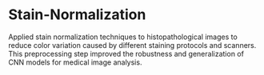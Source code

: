 # Stain-Normalization
Applied stain normalization techniques to histopathological images to reduce color variation caused by different staining protocols and scanners. This preprocessing step improved the robustness and generalization of CNN models for medical image analysis.
